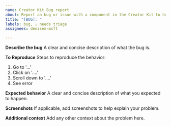 ```yaml
---
name: Creator Kit Bug report
about: Report an bug or issue with a component in the Creator Kit to help us improve
title: "[BUG]: "
labels: bug, ⚠️ needs triage
assignees: denisem-msft

---
```


**Describe the bug**
A clear and concise description of what the bug is.

**To Reproduce**
Steps to reproduce the behavior:
1. Go to '...'
2. Click on '....'
3. Scroll down to '....'
4. See error

**Expected behavior**
A clear and concise description of what you expected to happen.

**Screenshots**
If applicable, add screenshots to help explain your problem.

**Additional context**
Add any other context about the problem here.
